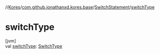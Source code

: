 //[Kores](../../../index.md)/[com.github.jonathanxd.kores.base](../index.md)/[SwitchStatement](index.md)/[switchType](switch-type.md)

# switchType

[jvm]\
val [switchType](switch-type.md): [SwitchType](../-switch-type/index.md)
